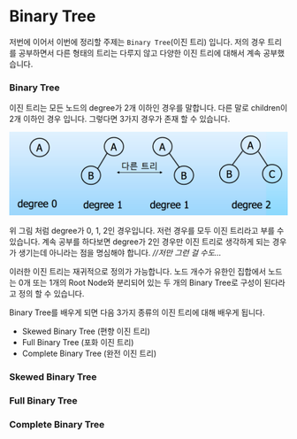 #  Binary Tree

저번에 이어서 이번에 정리할 주제는 `Binary Tree`(이진 트리) 입니다. 저의 경우 트리를 공부하면서 다른 형태의 트리는 다루지 않고 다양한 이진 트리에 대해서 계속 공부했습니다. 



### Binary Tree

이진 트리는 모든 노드의 degree가 2개 이하인 경우를 말합니다. 다른 말로 children이 2개 이하인 경우 입니다. 그렇다면 3가지 경우가 존재 할 수 있습니다. 

![10](../img/Tree/10.png) 

위 그림 처럼 degree가 0, 1, 2인 경우입니다. 저런 경우를 모두 이진 트리라고 부를 수 있습니다. 계속 공부를 하다보면 degree가 2인 경우만 이진 트리로 생각하게 되는 경우가 생기는데 아니라는 점을 명심해야 합니다.  *//저만 그런 걸 수도…* 

이러한 이진 트리는 재귀적으로 정의가 가능합니다. 노드 개수가 유한인 집합에서 노드는 0개 또는 1개의 Root Node와 분리되어 있는 두 개의 Binary Tree로 구성이 된다라고 정의 할 수 있습니다.

 

Binary Tree를 배우게 되면 다음 3가지 종류의 이진 트리에 대해 배우게 됩니다.

* Skewed Binary Tree (편향 이진 트리)
* Full Binary Tree (포화 이진 트리)
* Complete Binary Tree (완전 이진 트리)





### Skewed Binary Tree

### Full Binary Tree

### Complete Binary Tree



